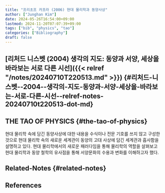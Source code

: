 ```yaml
---
title: "프리초프 카프라 (2006) 현대 물리학과 동양사상"
author: ["Junghan Kim"]
date: 2024-05-26T16:54:00+09:00
lastmod: 2024-11-20T07:07:39+09:00
tags: ["bib", "physics", "tao"]
categories: ["Bibliography"]
draft: false
---
```


## [리처드 니스벳 (2004) 생각의 지도: 동양과 서양, 세상을 바라보는 서로 다른 시선]({{< relref "/notes/20240710T220513.md" >}}) {#리처드-니스벳--2004--생각의-지도-동양과-서양-세상을-바라보는-서로-다른-시선--relref-notes-20240710t220513-dot-md}


## THE TAO OF PHYSICS {#the-tao-of-physics}

현대 물리학 속에 담긴 동양사상에 대한 내용을 수식이나 전문 기호를 쓰지 않고 구성한 것으로 현대 물리학 속의 새로운 세계관이 동양의 고대 사상에 담긴 세계관과 흡사함을 설명하고 있다. 현대 물리학에서의 새로운 패러다임을 통해 물리학의 역할을 살펴보고 현대 물리학과 동양 철학의 유사점을 통해 서양문화의 수용과 변화를 이해하고자 했다.


## Related-Notes {#related-notes}

## References

<style>.csl-entry{text-indent: -1.5em; margin-left: 1.5em;}</style><div class="csl-bib-body">
</div>
